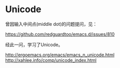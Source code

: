 
# Unicode

曾因输入中间点(middle dot)的问题提问，见：

https://github.com/redguardtoo/emacs.d/issues/810

经此一问，学习了Unicode。

http://ergoemacs.org/emacs/emacs_n_unicode.html
http://xahlee.info/comp/unicode_index.html